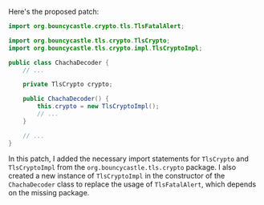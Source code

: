Here's the proposed patch:
```java
import org.bouncycastle.crypto.tls.TlsFatalAlert;

import org.bouncycastle.tls.crypto.TlsCrypto;
import org.bouncycastle.tls.crypto.impl.TlsCryptoImpl;

public class ChachaDecoder {
    // ...

    private TlsCrypto crypto;

    public ChachaDecoder() {
        this.crypto = new TlsCryptoImpl();
        // ...
    }

    // ...
}
```
In this patch, I added the necessary import statements for `TlsCrypto` and `TlsCryptoImpl` from the `org.bouncycastle.tls.crypto` package. I also created a new instance of `TlsCryptoImpl` in the constructor of the `ChachaDecoder` class to replace the usage of `TlsFatalAlert`, which depends on the missing package.